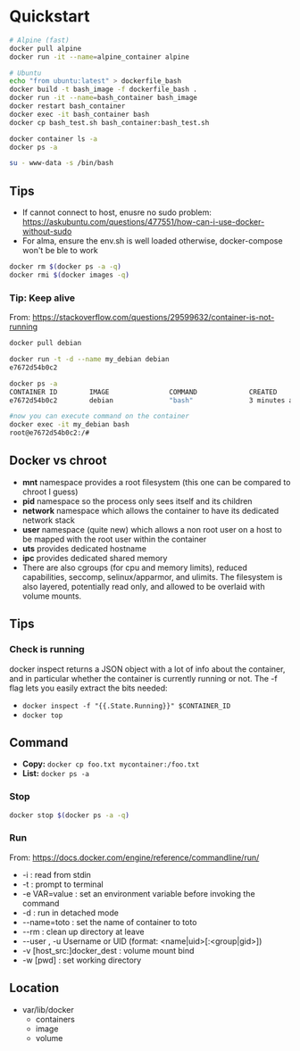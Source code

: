 # Quickstart

```bash
# Alpine (fast)
docker pull alpine
docker run -it --name=alpine_container alpine

# Ubuntu
echo "from ubuntu:latest" > dockerfile_bash
docker build -t bash_image -f dockerfile_bash .
docker run -it --name=bash_container bash_image
docker restart bash_container
docker exec -it bash_container bash 
docker cp bash_test.sh bash_container:bash_test.sh

docker container ls -a
docker ps -a

su - www-data -s /bin/bash
```

## Tips

* If cannot connect to host, enusre no sudo problem: https://askubuntu.com/questions/477551/how-can-i-use-docker-without-sudo
* For alma, ensure the env.sh is well loaded otherwise, docker-compose won't be ble to work


```bash
docker rm $(docker ps -a -q)
docker rmi $(docker images -q)
```

### Tip: Keep alive

From: https://stackoverflow.com/questions/29599632/container-is-not-running
```bash
docker pull debian

docker run -t -d --name my_debian debian
e7672d54b0c2

docker ps -a
CONTAINER ID        IMAGE               COMMAND             CREATED             STATUS              PORTS               NAMES
e7672d54b0c2        debian              "bash"              3 minutes ago       Up 3 minutes                            my_debian

#now you can execute command on the container
docker exec -it my_debian bash
root@e7672d54b0c2:/# 
```

## Docker vs chroot

* __mnt__ namespace provides a root filesystem (this one can be compared to chroot I guess)
* __pid__ namespace so the process only sees itself and its children
* __network__ namespace which allows the container to have its dedicated network stack
* __user__ namespace (quite new) which allows a non root user on a host to be mapped with the root user within the container
* __uts__ provides dedicated hostname
* __ipc__ provides dedicated shared memory
* There are also cgroups (for cpu and memory limits), reduced capabilities, seccomp, selinux/apparmor, and ulimits. The filesystem is also layered, potentially read only, and allowed to be overlaid with volume mounts. 


## Tips

### Check is running
docker inspect returns a JSON object with a lot of info about the container, and in particular whether the container is currently running or not. The -f flag lets you easily extract the bits needed:

* `docker inspect -f "{{.State.Running}}" $CONTAINER_ID`
* `docker top`

## Command

* __Copy:__ `docker cp foo.txt mycontainer:/foo.txt`
* __List:__ `docker ps -a`

### Stop

```bash
docker stop $(docker ps -a -q)
```

### Run

From: https://docs.docker.com/engine/reference/commandline/run/

* -i : read from stdin
* -t : prompt to terminal
* -e VAR=value : set an environment variable before invoking the command
* -d : run in detached mode
* --name=toto : set the name of container to toto
* --rm : clean up directory at leave 
* --user , -u 		Username or UID (format: <name|uid>[:<group|gid>])
* -v [host_src:]docker_dest : volume mount bind
* -w [pwd] : set working directory


## Location

* var/lib/docker
  * containers
  * image
  * volume
